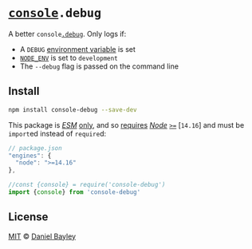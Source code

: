 [`console`]`.debug`
===================
A better `console`[`.debug`]. Only logs if:

* A `DEBUG` [environment variable] is set
* [`NODE_ENV`] is set to `development`
* The `--debug` flag is passed on the command line

Install
-------
~~~ sh
npm install console-debug --save-dev
~~~

This package is _[ESM]_ [only], and so [requires] _[Node]_ [`>=`]
[`14.16`] and must be `import`ed instead of `require`d:
~~~ js
// package.json
"engines": {
  "node": ">=14.16"
},
~~~
~~~ js
//const {console} = require('console-debug')
import {console} from 'console-debug'
~~~

License
-------
[MIT] © [Daniel Bayley]

[MIT]:                      LICENSE.md
[Daniel Bayley]:            https://github.com/danielbayley

[`console`]:                https://developer.mozilla.org/docs/Web/API/console
[`.debug`]:                 https://developer.mozilla.org/docs/Web/API/console/debug

[environment variable]:     https://wikipedia.org/wiki/Environment_variable
[`NODE_ENV`]:               https://nodejs.dev/en/learn/nodejs-the-difference-between-development-and-production


[node]:                     https://nodejs.org
[requires]:                 https://docs.npmjs.com/cli/v9/configuring-npm/package-json#engines
[`>=`]:                     https://docs.npmjs.com/cli/v6/using-npm/semver#ranges
[14.16]:                    https://github.com/nodejs/node/blob/main/doc/changelogs/CHANGELOG_V14.md#14.16.0
[ESM]:                      https://developer.mozilla.org/docs/Web/JavaScript/Guide/Modules
[only]:                     https://gist.github.com/sindresorhus/a39789f98801d908bbc7ff3ecc99d99c
